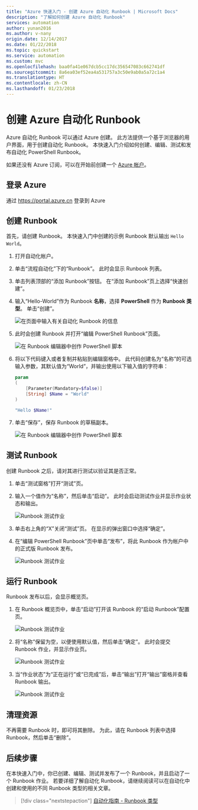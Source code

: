 ```yaml
---
title: "Azure 快速入门 - 创建 Azure 自动化 Runbook | Microsoft Docs"
description: "了解如何创建 Azure 自动化 Runbook"
services: automation
author: yunan2016
ms.author: v-nany
origin.date: 12/14/2017
ms.date: 01/22/2018
ms.topic: quickstart
ms.service: automation
ms.custom: mvc
ms.openlocfilehash: baa0fa41e067dcb5cc17dc356547083c662741df
ms.sourcegitcommit: 8a6ea03ef52ea4a531757a3c50e9ab0a5a72c1a4
ms.translationtype: HT
ms.contentlocale: zh-CN
ms.lasthandoff: 01/23/2018
---
```

# <a name="create-an-azure-automation-runbook"></a>创建 Azure 自动化 Runbook

Azure 自动化 Runbook 可以通过 Azure 创建。 此方法提供一个基于浏览器的用户界面，用于创建自动化 Runbook。 本快速入门介绍如何创建、编辑、测试和发布自动化 PowerShell Runbook。

如果还没有 Azure 订阅，可以在开始前创建一个 [Azure 帐户](https://www.azure.cn/pricing/1rmb-trial/?WT.mc_id=A261C142F)。

## <a name="log-in-to-azure"></a>登录 Azure

通过 https://portal.azure.cn 登录到 Azure

## <a name="create-runbook"></a>创建 Runbook

首先，请创建 Runbook。 本快速入门中创建的示例 Runbook 默认输出 `Hello World`。

1. 打开自动化帐户。

1. 单击“流程自动化”下的“Runbook”。 此时会显示 Runbook 列表。

1. 单击列表顶部的“添加 Runbook”按钮。 在“添加 Runbook”页上选择“快速创建”。

1. 输入“Hello-World”作为 Runbook **名称**，选择 **PowerShell** 作为 **Runbook 类型**。 单击“创建”。

   ![在页面中输入有关自动化 Runbook 的信息](./media/automation-quickstart-create-runbook/automation-create-runbook-configure.png)

1. 此时会创建 Runbook 并打开“编辑 PowerShell Runbook”页面。

    ![在 Runbook 编辑器中创作 PowerShell 脚本](./media/automation-quickstart-create-runbook/automation-edit-runbook-empty.png)

1. 将以下代码键入或者复制并粘贴到编辑窗格中。 此代码创建名为“名称”的可选输入参数，其默认值为“World”，并输出使用以下输入值的字符串：
   
   ```powershell
   param
   (
       [Parameter(Mandatory=$false)]
       [String] $Name = "World"
   )

   "Hello $Name!"
   ```

1. 单击“保存”，保存 Runbook 的草稿副本。

    ![在 Runbook 编辑器中创作 PowerShell 脚本](./media/automation-quickstart-create-runbook/automation-edit-runbook.png)

## <a name="test-the-runbook"></a>测试 Runbook

创建 Runbook 之后，请对其进行测试以验证其是否正常。

1. 单击“测试窗格”打开“测试”页。

1. 输入一个值作为“名称”，然后单击“启动”。 此时会启动测试作业并显示作业状态和输出。

    ![Runbook 测试作业](./media/automation-quickstart-create-runbook/automation-test-runbook.png)

1. 单击右上角的“X”关闭“测试”页。 在显示的弹出窗口中选择“确定”。

1. 在“编辑 PowerShell Runbook”页中单击“发布”，将此 Runbook 作为帐户中的正式版 Runbook 发布。

   ![Runbook 测试作业](./media/automation-quickstart-create-runbook/automation-hello-world-runbook-job.png)

## <a name="run-the-runbook"></a>运行 Runbook

Runbook 发布以后，会显示概览页。

1. 在 Runbook 概览页中，单击“启动”打开该 Runbook 的“启动 Runbook”配置页。

   ![Runbook 测试作业](./media/automation-quickstart-create-runbook/automation-hello-world-runbook-start.png)

1. 将“名称”保留为空，以便使用默认值，然后单击“确定”。 此时会提交 Runbook 作业，并显示作业页。

   ![Runbook 测试作业](./media/automation-quickstart-create-runbook/automation-job-page.png)

1. 当“作业状态”为“正在运行”或“已完成”后，单击“输出”打开“输出”窗格并查看 Runbook 输出。

   ![Runbook 测试作业](./media/automation-quickstart-create-runbook/automation-hello-world-runbook-job-output.png)

## <a name="clean-up-resources"></a>清理资源

不再需要 Runbook 时，即可将其删除。 为此，请在 Runbook 列表中选择 Runbook，然后单击“删除”。

## <a name="next-steps"></a>后续步骤

在本快速入门中，你已创建、编辑、测试并发布了一个 Runbook，并且启动了一个 Runbook 作业。 若要详细了解自动化 Runbook，请继续阅读可以在自动化中创建和使用的不同 Runbook 类型的相关文章。

> [!div class="nextstepaction"]
> [自动化指南 - Runbook 类型](./automation-runbook-types.md)

